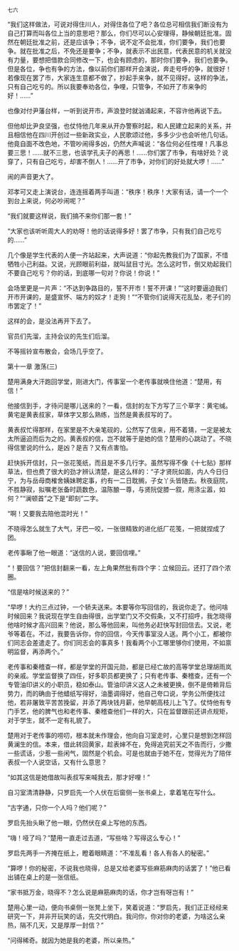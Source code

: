     七六 

   “我们这样做法，可说对得住川人，对得住各位了吧？各位总可相信我们断没有为自己打算而叫各位上当的意思吧？那么，你们尽可以心安理得，静候朝廷批准。固然在朝廷批准之前，还是应该争；不争，说不定不会批准，你们要争，我们也要争。就在批准之后，不免还是要争；不争，就表示不出民意，代表民意的机关就没有力量，要想把借款合同修改一下，也会有顾虑的，那时你们要争，我们也要争。但是各位，争也有争的方法，像以前你们那样开会演说，奔走号呼的争，就很好！若像现在罢了市，大家连生意都不做了，抄起手来争，就不见得好。这样的争法，只有自己吃亏的。所以我要奉劝各位，争哩，只管争，不如开了市来争的好！……”

   也像对付尹藩台样，一听到说开市，声浪登时就汹涌起来，不容许他再说下去。

   但他却比尹良坚强，也仗恃他几年来从开办警察时起，和人民建立起来的关系，并且相信他在四川开创过一些新政实业，人民歌颂过他，多多少少也会听他几句话。他竟自面不改色地，不管吵闹得多凶，仍然大声喊说：“各位何必任性哩！凡事总要三思！……就不三思，也该学孔夫子的再思！……你们罢了市争，有啥好处？说穿了，只有自己吃亏，却害不倒人！……开了市争，对你们的好处就大啰！……”

   闹的声音更大了。

   邓孝可又走上演说台，连连摇着两手叫道：“秩序！秩序！大家有话，请一个一个到台上来说，何必吵闹呢？”

   “我们就要这样说，我们搞不来你们那一套！”

   “大家也该听听周大人的劝呀！他的话说得多好！罢了市争，只有我们自己吃亏的……”

   几个像是学生代表的人便一齐站起来，大声说道：“你起先教我们为了国家，不惜牺牲小己利益。又说，光顾眼前利益，就叫鼠目寸光。怎么这时节，倒又劝起我们不要自己吃亏？你的话，到底哪一句对？你说！你说！”

   会场里更是一片声：“不达到争路目的，誓不开市！誓不开课！”“这时要逼迫我们开市开课的，是盛宣怀、端方的奴才！走狗！”“不管你们说得天花乱坠，老子们的市罢定了！”

   这样的会，是没法再开下去了。

   官员们先溜，主持会议的先生们后溜。

   不等摇铃宣布散会，会场几乎空了。

   第十一章 激荡(三)

   楚用满身大汗跑回学堂，刚进大门，传事室一个老传事就唤住他道：“楚用，有信！”

   他接信到手，才待问是哪儿送来的？一看，信封的左下方写了三个草字：黄宅缄。黄宅是黄表叔家，草体字又那么熟练，当然是黄表叔写的了。

   黄表叔忙得那样，在家里是不大亲笔砚的，公然写了信来，用不着猜，一定是被太太所逼迫而后为之的。黄表叔的信，岂不就等于是她的信？楚用的心跳动了。不晓得信里说的什么，是凶？是吉？又有点害怕。

   赶快拆开信封，只一张花笺纸，而且是不多几行字。虽然写得不像《十七贴》那样草法，但也费了很大的劲才辨认清楚，是这么样的：“子才贤阮如面，内人今日归宁，为与岳母商榷舍姨妹聘定事，约有一二日耽搁，子女丫头皆随去。秋夜庭院，不胜静寂，拟嘱老张备时蔬数色，温陈酿一尊，与贤阮促膝一叙，用涤尘嚣，如何？”“澜顿首”之下是“即刻”二字。

   “啊！又要我去陪他混时光！”

   不晓得怎么就生了大气，牙巴一咬，一张很精致的进化纸厂花笺，一把就捏成了团。

   老传事瞅了他一眼道：“送信的人说，要回信哩。”

   “！要回信？”把信封翻来一看，左上角果然批有四个字：立候回云。还打了四个浓圈。

   “信是啥时候送来的？”

   “早啰！大约三点过钟，一个轿夫送来。本要等你写回信的，我说你走了。他问啥时候回来？我说现在学生自由得很，出学堂门又不交假条，又不打招呼，我怎晓得他啥时候才高兴回来？他说，那么等他回来，叫他务必赶快写封回信去。又说，老爷等着在。不过，我要告诉你，你的回信，今天传事室没人送。两个小工，都被你们同志会差遣走了。你们同志会的事真多！我看两个小工哪里够你们使用，不如禀明监督，再添两个。”

   老传事和秦稽查一样，都是学堂的开国元勋，都是已经亡故的高等学堂总理胡雨岚的亲戚。学堂监督换了四任，好多职员都更换了；只有老传事、秦稽查，还有一个专管油印讲义的小职员，稳如泰山。管油印讲义这人之未被更换，倒不是倚赖背后势力，而的确由于他蜡纸写得好，油墨调得好，他自己夸口说，学务公所便找过他，若非屠致平苦苦挽留，并添了两块钱月薪，他早朝高枝儿上飞了。仗恃他有专门手艺，他的脾气也和老传事、秦稽查他们一样的大，只在监督跟前还讲点规矩，对于学生，就不一定有礼貌了。

   楚用对于老传事的唠叨，根本就未作理会，他向自习室走时，心里只是想到怎样回黄澜生的信。本来，借此转回黄家，趁表婶不在，免得追究前天之不告而行，少撒一些谎话，少惹一些闲气，固然是个机会。可是也就由于她不在，觉得光为了陪伴表叔一个人说空话，又有什么意思？

   “如其这信是她借故叫表叔写来喊我去，那才好哩！”

   自习室清清静静，只罗启先一个人伏在后窗侧一张书桌上，拿着笔在写什么。

   “古字通，只你一个人吗？他们呢？”

   罗启先抬头瞅了他一眼，仍然伏在桌上写他的东西。

   “嗨！哑了吗？”楚用一直走过去道，“写些啥？写得这么专心！”

   罗启先两手一齐掩在纸上，瞪着眼睛道：“不准乱看！各人有各人的秘密。”

   “算啰！你的秘密，不说我也晓得，总是又给老婆写些麻筋麻肉的话罢了！”他已看出铺在桌上的是一张信纸。

   “家书抵万金，晓得不？怎么说是麻筋麻肉的话，你才岂有呀岂有！”

   楚用心里一动，便向书桌侧一张凳上坐下，笑着说道：“罗启先，我们正正经经来研究一下，并非开玩笑的话，先交代明白。我问你，你对你的老婆，为啥这么亲热，隔不几天，又是厚厚一封信？”

   “问得稀奇。就因为她是我的老婆，所以亲热。”

